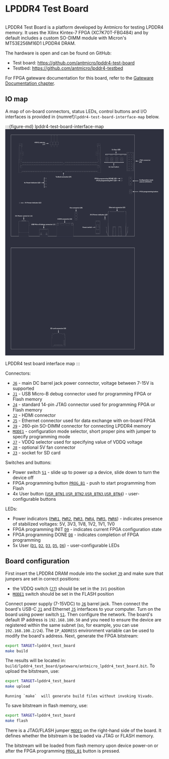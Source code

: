 # LPDDR4 Test Board

```{image} images/lpddr4-test-board.jpg
```

LPDDR4 Test Board is a platform developed by Antmicro for testing LPDDR4 memory.
It uses the Xilinx Kintex-7 FPGA (XC7K70T-FBG484) and by default includes a custom SO-DIMM module with Micron's MT53E256M16D1 LPDDR4 DRAM.

The hardware is open and can be found on GitHub:

- Test board: <https://github.com/antmicro/lpddr4-test-board>
- Testbed: <https://github.com/antmicro/lpddr4-testbed>

For FPGA gateware documentation for this board, refer to the [Gateware Documentation chapter](build/lpddr4_test_board/documentation/index.rst).

## IO map

A map of on-board connectors, status LEDs, control buttons and I/O interfaces is provided in {numref}`lpddr4-test-board-interface-map` below.

:::{figure-md} lpddr4-test-board-interface-map
![LPDDR4 test board interface map](images/lpddr4-test-board-descriptions.png)

LPDDR4 test board interface map
:::

Connectors:

* [`J6`](#lpddr4-test-board_J6) - main DC barrel jack power connector, voltage between 7-15V is supported
* [`J1`](#lpddr4-test-board_J1) - USB Micro-B debug connector used for programming FPGA or Flash memory
* [`J4`](#lpddr4-test-board_J4) - standard 14-pin JTAG connector used for programming FPGA or Flash memory
* [`J2`](#lpddr4-test-board_J2) - HDMI connector
* [`J5`](#lpddr4-test-board_J5) - Ethernet connector used for data exchange with on-board FPGA
* [`J9`](#lpddr4-test-board_J9) - 260-pin SO-DIMM connector for connecting LPDDR4 memory
* [`MODE1`](#lpddr4-test-board_MODE1) - configuration mode selector, short proper pins with jumper to specify programming mode
* [`J7`](#lpddr4-test-board_J7) - VDDQ selector used for specifying value of VDDQ voltage
* [`J8`](#lpddr4-test-board_J8) - optional 5V fan connector
* [`J3`](#lpddr4-test-board_J3) - socket for SD card

Switches and buttons:

* Power switch [`S1`](#lpddr4-test-board_S1) - slide up to power up a device, slide down to turn the device off
* FPGA programming button [`PROG_B1`](#lpddr4-test-board_PROG_B1) - push to start programming from Flash
* 4x User button ([`USR_BTN1`](#lpddr4-test-board_USR_BTN1),[`USR_BTN2`](#lpddr4-test-board_USR_BTN2),[`USR_BTN3`](#lpddr4-test-board_USR_BTN3),[`USR_BTN4`](#lpddr4-test-board_USR_BTN4)) - user-configurable buttons

LEDs:
* Power indicators ([`PWR1`](#lpddr4-test-board_PWR1), [`PWR2`](#lpddr4-test-board_PWR2), [`PWR3`](#lpddr4-test-board_PWR3), [`PWR4`](#lpddr4-test-board_PWR4), [`PWR5`](#lpddr4-test-board_PWR5), [`PWR6`](#lpddr4-test-board_PWR6)) - indicates presence of stabilized voltages: 5V, 3V3, 1V8, 1V2, 1V1, 1V0
* FPGA programming INIT [`D9`](#lpddr4-test-board_D9) - indicates current FPGA configuration state
* FPGA programming DONE [`D8`](#lpddr4-test-board_D8) - indicates completion of FPGA programming
* 5x User ([`D1`](#lpddr4-test-board_D1), [`D2`](#lpddr4-test-board_D2), [`D3`](#lpddr4-test-board_D3), [`D5`](#lpddr4-test-board_D5), [`D6`](#lpddr4-test-board_D6)) - user-configurable LEDs

## Board configuration

First insert the LPDDR4 DRAM module into the socket [`J9`](#lpddr4-test-board_J9) and make sure that jumpers are set in correct positions:

* the VDDQ switch ([`J7`](#lpddr4-test-board_J7)) should be set in the `1V1` position
* [`MODE1`](#lpddr4-test-board_MODE1) switch should be set in the FLASH position

Connect power supply (7-15VDC) to [`J6`](#lpddr4-test-board_J6) barrel jack.
Then connect the board's USB-C [`J1`](#lpddr4-test-board_J1) and Ethernet [`J5`](#lpddr4-test-board_J5) interfaces to your computer.
Turn on the board using power switch [`S1`](#lpddr4-test-board_S1).
Then configure the network.
The board's default IP address is `192.168.100.50` and you need to ensure the device are registered within the same subnet (so, for example, you can use `192.168.100.2/24`).
The `IP_ADDRESS` environment variable can be used to modify the board's address.
Next, generate the FPGA bitstream:

```sh
export TARGET=lpddr4_test_board
make build
```

The results will be located in: `build/lpddr4_test_board/gateware/antmicro_lpddr4_test_board.bit`. 
To upload the bitstream, use:

```sh
export TARGET=lpddr4_test_board
make upload
```

```{note}
Running `make`  will generate build files without invoking Vivado.
```

To save bitstream in flash memory, use:

```sh
export TARGET=lpddr4_test_board
make flash
```

There is a JTAG/FLASH jumper [`MODE1`](#lpddr4-test-board_MODE1) on the right-hand side of the board.
It defines whether the bitstream is be loaded via JTAG or FLASH memory.

The bitstream will be loaded from flash memory upon device power-on or after the FPGA programming [`PROG_B1`](#lpddr4-test-board_PROG_B1) button is pressed.
